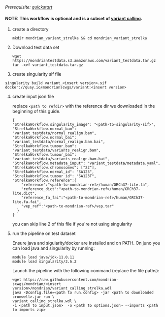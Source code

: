 *Prerequisite: [quickstart](README.md)*

#### NOTE: This workflow is optional and is a subset of [variant calling](quickstart/variant_calling.md).

1. create a directory 
    ```
    mkdir mondrian_variant_strelka && cd mondrian_variant_strelka
    ```
2. Download test data set

    ```
    wget https://mondriantestdata.s3.amazonaws.com/variant_testdata.tar.gz
    tar -xvf variant_testdata.tar.gz
    ```

3. create singularity sif file
```
singularity build variant_<insert version>.sif docker://quay.io/mondrianscwgs/variant:<insert version>
```

4. create input json file

    replace `<path to refdir>` with the reference dir we downloaded in the beginning of this guide.
    
    ```
    {
    "StrelkaWorkflow.singularity_image": "<path-to-singularity-sif>",
    "StrelkaWorkflow.normal_bam": "variant_testdata/normal_realign.bam",
    "StrelkaWorkflow.normal_bai": "variant_testdata/normal_realign.bam.bai",
    "StrelkaWorkflow.tumour_bam": "variant_testdata/variants_realign.bam",
    "StrelkaWorkflow.tumour_bai": "variant_testdata/variants_realign.bam.bai",
    "StrelkaWorkflow.metadata_input": "variant_testdata/metadata.yaml",
    "StrelkaWorkflow.chromosomes": ["22"],
    "StrelkaWorkflow.normal_id": "SA123",
    "StrelkaWorkflow.tumour_id": "SA123T",
    "StrelkaWorkflow.reference":{
        "reference":"<path-to-mondrian-ref>/human/GRCh37-lite.fa",
        "reference_dict":"<path-to-mondrian-ref>/human/GRCh37-lite.dict",
        "reference_fa_fai":"<path-to-mondrian-ref>/human/GRCh37-lite.fa.fai",
        "vep_ref":"<path-to-mondrian-ref>/vep.tar"
      }
    }
    ```
    you can skip line 2 of this file if you're not using singularity 

5. run the pipeline on test dataset

    Ensure java and sigularity/docker are installed and on PATH. On juno you can load  java and singularity by running:
    
    ```
    module load java/jdk-11.0.11
    module load singularity/3.6.2
    ```
    
    Launch the pipeline with the following command (replace the file paths):
    
    ```
    wget https://raw.githubusercontent.com/mondrian-scwgs/mondrian/<insert version>/mondrian/variant_calling_strelka.wdl
    java -Dconfig.file=<path to run.config> -jar <path to downloaded cromwell>.jar run \
    variant_calling_strelka.wdl \
    -i <path to input.json>  -o <path to options.json> --imports <path to imports zip>
    ```
